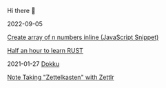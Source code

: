 Hi there 👋

2022-09-05

[Create array of n numbers inline (JavaScript Snippet)](TIL/2022-09-05-Inline%20create%20array%20of%20n%20numbers.md)

[Half an hour to learn RUST](https://fasterthanli.me/articles/a-half-hour-to-learn-rust)

2021-01-27
[Dokku](TIL/dokku.md)

[Note Taking "Zettelkasten" with Zettlr](TIL/202007122020-note-taking-zettelkasten-with-zettlr.md)




